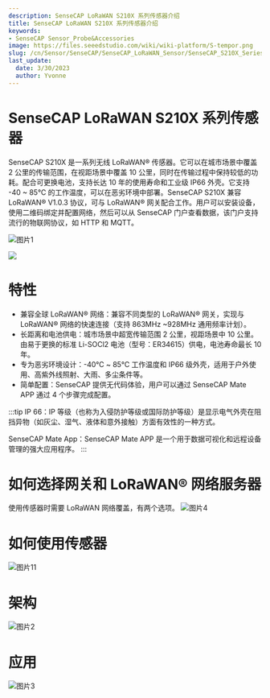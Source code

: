 ```yaml
---
description: SenseCAP LoRaWAN S210X 系列传感器介绍
title: SenseCAP LoRaWAN S210X 系列传感器介绍
keywords:
- SenseCAP Sensor_Probe&Accessories
image: https://files.seeedstudio.com/wiki/wiki-platform/S-tempor.png
slug: /cn/Sensor/SenseCAP/SenseCAP_LoRaWAN_Sensor/SenseCAP_S210X_Series/SenseCAP_LoRaWAN_S210X_Series_Sensor
last_update:
  date: 3/30/2023
  author: Yvonne
---
```



# SenseCAP LoRaWAN S210X 系列传感器

SenseCAP S210X 是一系列无线 LoRaWAN® 传感器。它可以在城市场景中覆盖 2 公里的传输范围，在视距场景中覆盖 10 公里，同时在传输过程中保持较低的功耗。配合可更换电池，支持长达 10 年的使用寿命和工业级 IP66 外壳。它支持 -40 ~ 85℃ 的工作温度，可以在恶劣环境中部署。SenseCAP S210X 兼容 LoRaWAN® V1.0.3 协议，可与 LoRaWAN® 网关配合工作。用户可以安装设备，使用二维码绑定并配置网络，然后可以从 SenseCAP 门户查看数据，该门户支持流行的物联网协议，如 HTTP 和 MQTT。

![图片1](https://media-cdn.seeedstudio.com/media/wysiwyg/111_1.png)
<p style={{textAlign: 'center' }}><a href="https://www.seeedstudio.com/SenseCAP-S2101-LoRaWAN-Air-Temperature-and-Humidity-Sensor-p-5354.html" target="_blank"><img src="https://files.seeedstudio.com/wiki/Seeed-WiKi/docs/images/get_one_now.png" border={0} /></a></p>

# 特性

- 兼容全球 LoRaWAN® 网络：兼容不同类型的 LoRaWAN® 网关，实现与 LoRaWAN® 网络的快速连接（支持 863MHz ~928MHz 通用频率计划）。
- 长距离和电池供电：城市场景中超宽传输范围 2 公里，视距场景中 10 公里。由易于更换的标准 Li-SOCl2 电池（型号：ER34615）供电，电池寿命最长 10 年。
- 专为恶劣环境设计：-40℃ ~ 85℃ 工作温度和 IP66 级外壳，适用于户外使用、高紫外线照射、大雨、多尘条件等。
- 简单配置：SenseCAP 提供无代码体验，用户可以通过 SenseCAP Mate APP 通过 4 个步骤完成配置。

:::tip
IP 66：IP 等级（也称为入侵防护等级或国际防护等级）是显示电气外壳在阻挡异物（如灰尘、湿气、液体和意外接触）方面有效性的一种方式。

SenseCAP Mate App：SenseCAP Mate APP 是一个用于数据可视化和远程设备管理的强大应用程序。
:::

# 如何选择网关和 LoRaWAN® 网络服务器
使用传感器时需要 LoRaWAN 网络覆盖，有两个选项。
![图片4](https://files.seeedstudio.com/wiki/SenseCAP/SenseCAP_LoRaWAN_S210X_Series/4.png)

# 如何使用传感器
![图片11](https://files.seeedstudio.com/wiki/SenseCAP/SenseCAP_LoRaWAN_S210X_Series/11.png)

# 架构

![图片2](https://media-cdn.seeedstudio.com/media/wysiwyg/222.png)


# 应用
![图片3](https://wdcdn.qpic.cn/MTY4ODg1NTg2NjMyNjM0Nw_764306_m5FVYoxTQ-Ayq1fK_1669970097?w=1080&h=584)